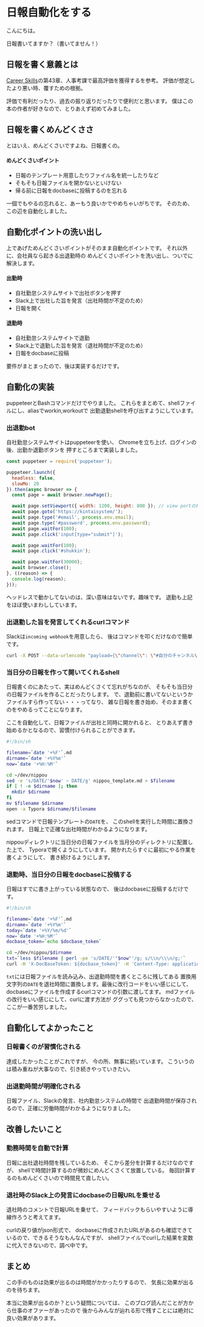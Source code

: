 # 日報自動化をする

こんにちは。

日報書いてますか？（書いてません！）

## 日報を書く意義とは

[Career Skills](https://amzn.to/2L6bGOU)の第43章、人事考課で最高評価を獲得するを参考。
評価が想定したより悪い時、覆すための根拠。

評価で有利だったり、過去の振り返りだったりで便利だと思います。
僕はこの本の作者が好きなので、とりあえず初めてみました。

## 日報を書くめんどくささ

とはいえ、めんどくさいですよね、日報書くの。

#### めんどくさいポイント

* 日報のテンプレート用意したりファイル名を統一したりなど
* そもそも日報ファイルを開かないといけない
* 帰る前に日報をdocbaseに投稿するのを忘れる

一個でもやるの忘れると、あーもう良いかでやめちゃいがちです。
そのため、この辺を自動化しました。

## 自動化ポイントの洗い出し

上であげためんどくさいポイントがそのまま自動化ポイントです。
それ以外に、会社員なら起きる出退勤時の
めんどくさいポイントを洗い出し、ついでに解決します。

#### 出勤時

* 自社勤怠システムサイトで出社ボタンを押す
* Slack上で出社した旨を発言（出社時間が不定のため）
* 日報を開く

#### 退勤時

* 自社勤怠システムサイトで退勤
* Slack上で退勤した旨を発言（退社時間が不定のため）
* 日報をdocbaseに投稿

要件がまとまったので、後は実装するだけです。

## 自動化の実装

puppeteerとBashコマンドだけでやりました。
これらをまとめて、shellファイルにし、aliasでworkin,workoutで
出勤退勤shellを呼び出すようにしています。

### 出退勤bot

自社勤怠システムサイトはpuppeteerを使い、
Chromeを立ち上げ、ログインの後、出勤か退勤ボタンを
押すところまで実装しました。

```javascript
const puppeteer = require('puppeteer');

puppeteer.launch({
  headless: false,
  slowMo: 20
}).then(async browser => {
  const page = await browser.newPage();

  await page.setViewport({ width: 1200, height: 800 }); // view portの指定
  await page.goto('https://kintaisystem/');
  await page.type('#email', process.env.email);
  await page.type('#password', process.env.password);
  await page.waitFor(100);
  await page.click('input[type="submit"]');

  await page.waitFor(100);
  await page.click('#shukkin');

  await page.waitFor(30000);
  await browser.close();
}, ((reason) => {
  console.log(reason);
}));
```

ヘッドレスで動かしてないのは、深い意味はないです。趣味です。
退勤も上記をほぼ使いまわししています。

### 出退勤した旨を発言してくれるcurlコマンド

Slackは`incoming webhook`を用意したら、
後はコマンドを叩くだけなので簡単です。

```bash
curl -X POST --data-urlencode "payload={\"channel\": \"#自分のチャンネル\", \"username\": \"出退勤bot\", \"text\": \"西口出社しました\", \"icon_emoji\": \":amz:\"}" https://hooks.slack.com/services/T00000000/B00000000/XXXXXXXXXXXXXXXXXXXXXXXX
```

### 当日分の日報を作って開いてくれるshell

日報書くのにあたって、実はめんどくさくて忘れがちなのが、
そもそも当日分の日報ファイルを作ることだったりします。
で、退勤前に書いてないというかファイルすら作ってない・・・ってなり、
雑な日報を書き始め、そのまま書くのをやめるってことになります。

ここを自動化して、日報ファイルが出社と同時に開かれると、
とりあえず書き始めるかとなるので、習慣付けられることができます。

```bash
#!/bin/sh

filename=`date '+%F'`.md
dirname=`date '+%Y%m'`
now=`date '+%H:%M'`

cd ~/dev/nippou
sed -e 's/DATE/'$now' ~ DATE/g' nippou_template.md > $filename
if [ ! -e $dirname ]; then
  mkdir $dirname
fi
mv $filename $dirname
open -a Typora $dirname/$filename
```

sedコマンドで日報テンプレートの`DATE`を、
このshellを実行した時間に置換されます。
日報上で正確な出社時間がわかるようになります。

nippouディレクトリに当日分の日報ファイルを当月分のディレクトリに配置した上で、
Typoraで開くようにしています。
開かれたらすぐに最初にやる作業を書くようにして、
書き続けるようにします。

### 退勤時、当日分の日報をdocbaseに投稿する

日報はすでに書き上がっている状態なので、
後はdocbaseに投稿するだけです。


```bash
#!/bin/sh

filename=`date '+%F'`.md
dirname=`date '+%Y%m'`
today=`date '+%Y/%m/%d'`
now=`date '+%H:%M'`
docbase_token=`echo $docbase_token`

cd ~/dev/nippou/$dirname
txt=`less $filename | perl -pe 's/DATE/'"$now"'/g; s/\\n/\\\n/g;'`
curl -H 'X-DocBaseToken: ${docbase_token}' -H 'Content-Type: application/json' -d '{"title": "日報 西口 '"$today"'", "body": "'"$txt"'", "draft": false, "tags": ["日報"] }' https://api.docbase.io/teams/sample_team/posts
```

`txt`には日報ファイルを読み込み、出退勤時間を書くところに残してある
置換用文字列の`DATE`を退社時間に置換します。最後に改行コードをいい感じにして、
docbaseにファイルを作成するcurlコマンドの引数に渡してます。
mdファイルの改行をいい感じにして、curlに渡す方法が
ググっても見つからなかったので、ここが一番苦労しました。

## 自動化してよかったこと

### 日報書くのが習慣化される

達成したかったことがこれですが、
今の所、無事に続いています。
こういうのは積み重ねが大事なので、引き続きやっていきたい。

### 出退勤時間が明確化される

日報ファイル、Slackの発言、社内勤怠システムの時間で
出退勤時間が保存されるので、正確に労働時間がわかるようになりました。

## 改善したいこと

### 勤務時間を自動で計算

日報に出社退社時間を残しているため、
そこから差分を計算するだけなのですが、
shellで時間計算するのが微妙にめんどくさくて放置している。
毎回計算するのもめんどくさいので時間見て直したい。

### 退社時のSlack上の発言にdocbaseの日報URLを乗せる

退社時のコメントで日報URLを乗せて、
フィードバックもらいやすいように導線作ろうと考えてます。

curlの戻り値がjson形式で、
docbaseに作成されたURLがあるのも確認できているので、できるそうなもんなんですが、
shellファイルでcurlした結果を変数に代入できないので、調べ中です。

## まとめ

この手のものは効果が出るのは時間がかかったりするので、
気長に効果が出るのを待ちます。

本当に効果が出るのか？という疑問については、
このブログ読んだことが方から仕事のオファーがあったので
後からみんなが辿れる形で残すことには絶対に良い効果があります。

